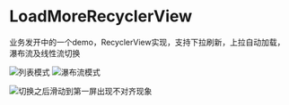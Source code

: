# LoadMoreRecyclerView
业务发开中的一个demo，RecyclerView实现，支持下拉刷新，上拉自动加载，瀑布流及线性流切换


![列表模式](http://images2015.cnblogs.com/blog/263744/201511/263744-20151119112745015-1733937025.png)
![瀑布流模式](http://images2015.cnblogs.com/blog/263744/201511/263744-20151119113335108-353965405.png)

![切换之后滑动到第一屏出现不对齐现象](http://images2015.cnblogs.com/blog/263744/201511/263744-20151119113406327-104210803.png)
